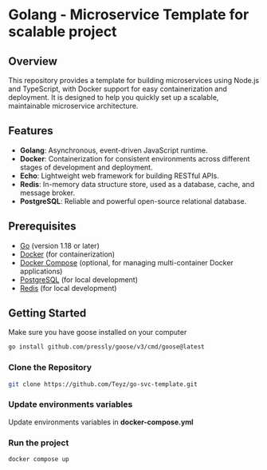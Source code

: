 # Golang - Microservice Template for scalable project

## Overview

This repository provides a template for building microservices using Node.js and TypeScript, with Docker support for easy containerization and deployment. It is designed to help you quickly set up a scalable, maintainable microservice architecture.

## Features

- **Golang**: Asynchronous, event-driven JavaScript runtime.
- **Docker**: Containerization for consistent environments across different stages of development and deployment.
- **Echo**: Lightweight web framework for building RESTful APIs.
- **Redis**: In-memory data structure store, used as a database, cache, and message broker.
- **PostgreSQL**: Reliable and powerful open-source relational database.

## Prerequisites

- [Go](https://golang.org/dl/) (version 1.18 or later)
- [Docker](https://www.docker.com/products/docker-desktop) (for containerization)
- [Docker Compose](https://docs.docker.com/compose/) (optional, for managing multi-container Docker applications)
- [PostgreSQL](https://www.postgresql.org/) (for local development)
- [Redis](https://redis.io/) (for local development)

## Getting Started

Make sure you have goose installed on your computer

```bash 
go install github.com/pressly/goose/v3/cmd/goose@latest
```

### Clone the Repository

```bash
git clone https://github.com/Teyz/go-svc-template.git
```

### Update environments variables

Update environments variables in **docker-compose.yml**

### Run the project

```bash
docker compose up
```